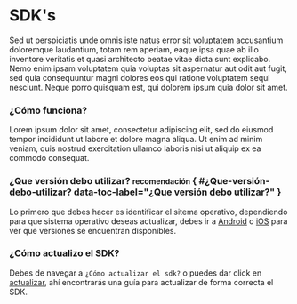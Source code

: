 # SDK's
Sed ut perspiciatis unde omnis iste natus error sit voluptatem accusantium doloremque laudantium, totam rem aperiam, eaque ipsa quae ab illo inventore veritatis et quasi architecto beatae vitae dicta sunt explicabo. Nemo enim ipsam voluptatem quia voluptas sit aspernatur aut odit aut fugit, sed quia consequuntur magni dolores eos qui ratione voluptatem sequi nesciunt. Neque porro quisquam est, qui dolorem ipsum quia dolor sit amet.

### ¿Cómo funciona?
Lorem ipsum dolor sit amet, consectetur adipiscing elit, sed do eiusmod tempor incididunt ut labore et dolore magna aliqua. Ut enim ad minim veniam, quis nostrud exercitation ullamco laboris nisi ut aliquip ex ea commodo consequat.
### ¿Que versión debo utilizar? <small>recomendación</small> { #¿Que-versión-debo-utilizar? data-toc-label="¿Que versión debo utilizar?" }
Lo primero que debes hacer es identificar el sitema operativo, dependiendo para que sistema operativo deseas actualizar, debes ir a [Android] o [iOS] para ver que versiones se encuentran disponibles.

### ¿Cómo actualizo el SDK?
Debes de navegar a `¿Cómo actualizar el sdk?` o puedes dar click en [actualizar], ahí encontrarás una guía para actualizar de forma correcta el SDK.

[Android]: android.md
[iOS]: ios.md
[actualizar]: upgrades/update-sdk.md